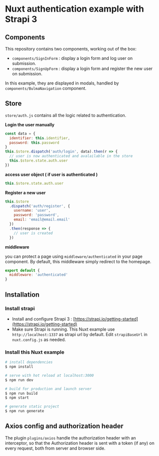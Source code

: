 # Nuxt authentication example with Strapi 3

## Components

This repository contains two components, working out of the box:

- `components/SignInForm` : display a login form and log user on submission.
- `components/SignUpForm` : display a login form and register the new user on submission.

In this example, they are displayed in modals, handled by `components/BulmaNavigation` component.

## Store

`store/auth.js` contains all the logic related to authentication.

**Login the user manually**

```js
const data = {
  identifier: this.identifier,
  password: this.password
}
this.$store.dispatch('auth/login', data).then(r => {
  // user is now authenticated and avalailable in the store
  this.$store.state.auth.user
})
```

**access user object ( if user is authenticated )**

```js
this.$store.state.auth.user
```

**Register a new user**

```js
this.$store
  .dispatch('auth/register', {
    username: 'user',
    password: 'password',
    email: 'email@email.email'
  })
  .then(response => {
    // user is created
  })
```

**middleware**

you can protect a page using `middleware/authenticated` in your page component.
By default, this middleware simply redirect to the homepage.

```js
export default {
  middleware: 'authenticated'
}
```

## Installation

### Install strapi

- Install and configure Strapi 3 : [https://strapi.io/getting-started](https://strapi.io/getting-started)
- Make sure Strapi is running. This Nuxt example use `http://localhost:1337` as strapi url by default. Edit `strapiBaseUrl` in `nuxt.config.js` as needed.

### Install this Nuxt example

```bash
# install dependencies
$ npm install

# serve with hot reload at localhost:3000
$ npm run dev

# build for production and launch server
$ npm run build
$ npm start

# generate static project
$ npm run generate
```

## Axios config and authorization header

The plugin `plugins/axios` handle the authorization header with an interceptor, so that the Authorization header is sent with a token (if any) on every request, both from server and browser side.
